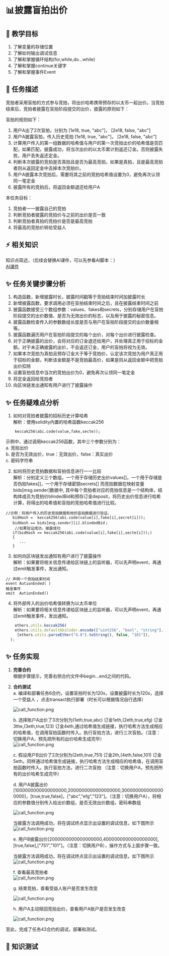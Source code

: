 # 📊披露盲拍出价

## **🚧 教学目标**

1. 了解变量的存储位置
2. 了解如何输出调试信息
3. 了解和掌握循环结构(for,while,do...while)
4. 了解和掌握continue关键字
5. 了解和掌握事件Event

## **💚 任务描述**

竞拍者采用盲拍的方式参与竞拍，将出价哈希携带预存的以太币一起出价。当竞拍结束后，竞拍者披露在盲拍阶段提交的出价，披露的原则如下：

盲拍的规则如下：
1. 用户A出了2次盲拍，分别为 [1e18, true, "abc"]， [2e18, false, "abc"]
2. 用户A披露盲拍，传入历史竞拍 [1e18, true, "abc"]， [2e18, false, "abc"]
3. 计算用户传入的第一组数据的哈希值与用户的第一次竞拍出价的哈希值是否匹配，如果匹配，披露成功，将当次出价的以太币累计到返还订金。否则披露失败，用户丢失返还定金。
4. 判断本次披露的竞拍是否真拍且是否为最高竞拍，如果是真拍，且是最高竞拍者则从返回定金中去掉本次竞拍价。
5. 用户A披露本次竞拍后，需要将其之前的竞拍哈希值设置为0，避免再次认领同一笔定金
6. 披露所有的竞拍后，将返回金额退还给用户A

本任务目标：
1. 竞拍者一一披露自己的竞拍
2. 判断竞拍者披露的竞拍价与之前的出价是否一致
3. 判断竞拍者真拍的竞拍价是否是最高竞拍
4. 将最高的竞拍价转给受益人
 

## **⚡ 相关知识**
知识点简述，（后续会替换AI课件，可以先参看AI脚本：）  
[AI课件](https://docs.qq.com/sheet/DSmdHWWNoT25LTENl?tab=z32x08)  
   

## **✨ 任务关键步骤分析**
1. 构造函数，新增披露时长，披露时间戳等于竞拍结束时间加披露时长  
2. 新增披露函数，要求调用必须在盲拍结束时间之后，且在披露结束时间之前 
3. 披露函数接受三个数组参数：values、fakes和secrets，分别存储用户在盲拍阶段提交的出价数值、是否为无效出价的标志，以及用于披露的秘密信息。
4. 披露函数检查传入的参数数组长度是否与用户在盲拍阶段提交的出价数量相等。  
5. 披露函数遍历用户在盲拍阶段提交的每个出价，对每个出价进行披露检查。  
6. 对于正确披露的出价，会将对应的订金退还给用户，并处理真正用于招标的金额。对于未正确披露的出价，不会返还订金，用户的盲拍将视为无效。
7. 如果本次竞拍为真拍且预存订金大于等于竞拍价，认定该次竞拍为用户真正用于招标的金额，判断该金额是不是竞拍最高价，如果是则从返回金额中把竞拍出价扣除  
8. 设置盲拍信息中当次的竞拍出价为0，避免再次认领同一笔定金  
8. 将定金返回给竞拍者  
9. 向区块链发出通知有用户进行了披露操作

## **✨ 任务疑难点分析**
1. 如何对竞拍者披露的招标历史计算哈希  
解析：使用solidity内置的哈希函数keccak256
```Solidity
    keccak256(abi.code(value,fake,secte)); 
```   
示例中，通过调用keccak256函数，其中三个参数分别为：  
a. 竞拍出价  
b. 是否为无效出价，true：无效出价，false：真实出价  
c. 密码字符串   

2. 如何将历史竞拍数据和盲拍信息进行一一比较  
解析：分别定义三个数组，一个用于存储历史出价values[]，一个用于存储是否伪拍fakes[]，一个用于存储密钥secrets[]
而竞拍数据在映射变量bids[msg.sender]数据中,  其中每个竞拍者对应的竞拍信息是一个结构体，结构体成员为竞拍价blindedBid和预存订金deposit，将历史出价信息进行哈希计算，将得出的哈希值和盲拍的竞拍哈希值进行比较。
```Solidity
//示例：将用户传入的历史竞拍数据和他的盲拍数据进行验证。
   bidHash =  keccak256(abi.code(value[i],fake[i],secret[i]));
   bidHash == bids[msg.sender][i].blindedBid；
    //如果验证成功，披露成功
   if(bidHash == keccak256(abi.code(value[i],fake[i],secte[i]));)
   {
      ...
   } 
```  
3. 如何向区块链发出通知有用户进行了披露操作  
解析：如果要将相关信息传递给区块链上的监听器，可以先声明event，再通过emit触发事件，发出通知。
```Solidity
// 声明一个竞拍结束时间  
event AutionEnded( )    
触发事件  
emit  AutionEnded()      
```
4. 将外部传入的出价哈希值转换为以太币单位  
解析：如果要将相关信息传递给区块链上的监听器，可以先声明event，再通过emit触发事件，发出通知。
```JavaScript
    ethers.utils.keccak256(
    ethers.utils.defaultAbiCoder.encode(["uint256", "bool", "string"],
     [ethers.utils.parseEther("4.0").toString(), false, "101"]),
  );
``` 

## **✨ 任务实现**
1. **完善合约**  
    根据步骤提示，完善右侧合约文件中begin...end之间的代码。  

3. **合约测试**  
   a. 编译和部署任务6合约，设置盲拍时长为120s，设置披露时长为120s，选择一个受益人 ，点击transact执行部署（时长可以根据情况自行选择）  

     ![call_function.png](https://i.postimg.cc/jSvFVsrD/2.png)


   b. 选择账户A出价了3次分别为(1eth,true,abc) 订金1eth,(2eth,true,efg) 订金3the,(3eth,true,123) 订金4eth,通过哈希值生成链接，执行哈希方法生成相应的哈希值，在调用盲拍函数时传入。执行盲拍方法，进行三次盲拍。<span color="red">（注意：切换用户A，预先把所有的出价哈希生成完毕）</span>  
   ![call_function.png](https://i.postimg.cc/q76ycT4t/3.png)  
    

    c. 假设用户B出价了2次分别为(2eth,true,751) 订金2th,(4eth,false,101) 订金5eth。同样通过哈希值生成链接，执行哈希方法生成相应的哈希值，在调用盲拍函数时传入。执行盲拍方法，进行二次盲拍 <span color="red">（注意：切换用户A，预先把所有的出价哈希生成完毕）</span>  

   d. 用户A披露出价[1000000000000000000,2000000000000000000,3000000000000000000]，[true,true,false]，["abc","efg","123"]。（注意：切换用户A），将相应的参数值分别传入给出价数组，是否无效出价数组，密码串数组
   
    ![call_function.png](https://i.postimg.cc/MZMCvWHC/4.png) 
     
    当披露方法调用成功，将在调试终点显示出设置的调试信息，如下图所示  
    ![call_function.png](https://i.postimg.cc/KzvgJqkT/5.png)  

   e. 用户B披露出价[2000000000000000000,4000000000000000000],[true,false],["751","101"]。<span color="red">（注意：切换用户B）</span>，操作方式与上面步骤一致。

      当披露方法调用成功，将在调试终点显示出设置的调试信息，如下图所示  
      ![call_function.png](https://i.postimg.cc/8kb6fr53/6.png) 

   f. 查看最高竞拍者  
   ![call_function.png](https://i.postimg.cc/9MV6Dk8v/7.png) 

   g. 结束竞拍，查看受益人账户是否发生改变  

     ![call_function.png](https://i.postimg.cc/R0GknRkh/8.png) 


   h. 用户A主动赎回竞拍出价，查看用户A账户是否发生改变  

     ![call_function.png](https://i.postimg.cc/FKZYdMFS/9.png)  
 
   

至此，完成了任务43合约的调试，部署和测试。
## **🌸 知识测试**  